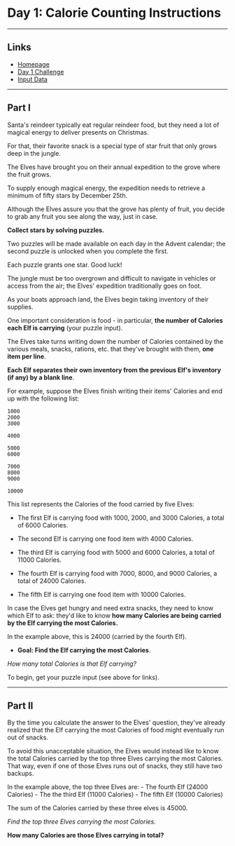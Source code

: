 # Day 1: Calorie Counting Instructions

---

## Links

- [Homepage](https://adventofcode.com/2022)
- [Day 1 Challenge](https://adventofcode.com/2022/day/1)
- [Input Data](https://adventofcode.com/2022/day/1/input)

---

## Part I

Santa's reindeer typically eat regular reindeer food, but they need a lot of magical energy to deliver presents on Christmas.

For that, their favorite snack is a special type of star fruit that only grows deep in the jungle.

The Elves have brought you on their annual expedition to the grove where the fruit grows.

To supply enough magical energy, the expedition needs to retrieve a minimum of fifty stars by December 25th.

Although the Elves assure you that the grove has plenty of fruit, you decide to grab any fruit you see along the way, just in case.

**Collect stars by solving puzzles.**

Two puzzles will be made available on each day in the Advent calendar; the second puzzle is unlocked when you complete the first.

Each puzzle grants one star. Good luck!

The jungle must be too overgrown and difficult to navigate in vehicles or access from the air; the Elves' expedition traditionally goes on foot.

As your boats approach land, the Elves begin taking inventory of their supplies.

One important consideration is food - in particular, **the number of Calories each Elf is carrying** (your puzzle input).

The Elves take turns writing down the number of Calories contained by the various meals, snacks, rations, etc. that they've brought with them, **one item per line**.

**Each Elf separates their own inventory from the previous Elf's inventory (if any) by a blank line**.

For example, suppose the Elves finish writing their items' Calories and end up with the following list:


```
1000
2000
3000

4000

5000
6000

7000
8000
9000

10000
```


This list represents the Calories of the food carried by five Elves:

- The first Elf is carrying food with 1000, 2000, and 3000 Calories, a total of 6000 Calories.

- The second Elf is carrying one food item with 4000 Calories.

- The third Elf is carrying food with 5000 and 6000 Calories, a total of 11000 Calories.

- The fourth Elf is carrying food with 7000, 8000, and 9000 Calories, a total of 24000 Calories.

- The fifth Elf is carrying one food item with 10000 Calories.


In case the Elves get hungry and need extra snacks, they need to know which Elf to ask: they'd like to know **how many Calories are being carried by the Elf carrying the most Calories.**

In the example above, this is 24000 (carried by the fourth Elf).

- **Goal: Find the Elf carrying the most Calories**. 

*How many total Calories is that Elf carrying?*

To begin, get your puzzle input (see above for links).

---

## Part II

By the time you calculate the answer to the Elves' question, they've already realized that the Elf carrying the most Calories of food might eventually run out of snacks.

To avoid this unacceptable situation, the Elves would instead like to know the total Calories carried by the top three Elves carrying the most Calories. That way, even if one of those Elves runs out of snacks, they still have two backups.

In the example above, the top three Elves are:
    - The fourth Elf (24000 Calories)
    - The the third Elf (11000 Calories) 
    - The fifth Elf (10000 Calories)
    
The sum of the Calories carried by these three elves is 45000.

*Find the top three Elves carrying the most Calories.*

**How many Calories are those Elves carrying in total?**